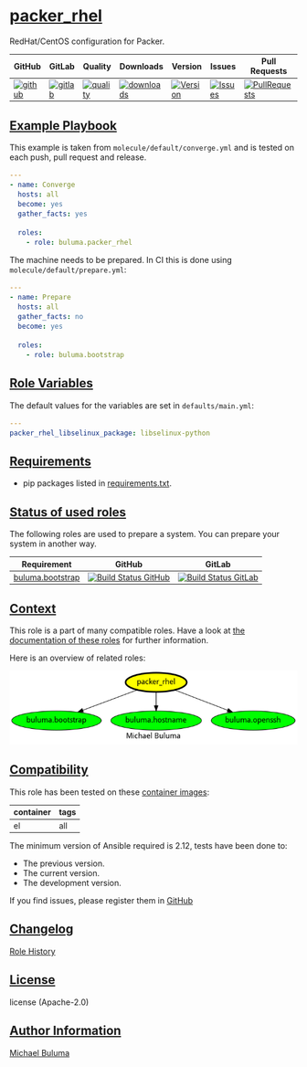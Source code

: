 # [packer_rhel](#packer_rhel)

RedHat/CentOS configuration for Packer.

|GitHub|GitLab|Quality|Downloads|Version|Issues|Pull Requests|
|------|------|-------|---------|-------|------|-------------|
|[![github](https://github.com/buluma/ansible-role-packer_rhel/workflows/Ansible%20Molecule/badge.svg)](https://github.com/buluma/ansible-role-packer_rhel/actions)|[![gitlab](https://gitlab.com/buluma/ansible-role-packer_rhel/badges/master/pipeline.svg)](https://gitlab.com/buluma/ansible-role-packer_rhel)|[![quality](https://img.shields.io/ansible/quality/)](https://galaxy.ansible.com/buluma/packer_rhel)|[![downloads](https://img.shields.io/ansible/role/d/)](https://galaxy.ansible.com/buluma/packer_rhel)|[![Version](https://img.shields.io/github/release/buluma/ansible-role-packer_rhel.svg)](https://github.com/buluma/ansible-role-packer_rhel/releases/)|[![Issues](https://img.shields.io/github/issues/buluma/ansible-role-packer_rhel.svg)](https://github.com/buluma/ansible-role-packer_rhel/issues/)|[![PullRequests](https://img.shields.io/github/issues-pr-closed-raw/buluma/ansible-role-packer_rhel.svg)](https://github.com/buluma/ansible-role-packer_rhel/pulls/)|

## [Example Playbook](#example-playbook)

This example is taken from `molecule/default/converge.yml` and is tested on each push, pull request and release.
```yaml
---
- name: Converge
  hosts: all
  become: yes
  gather_facts: yes

  roles:
    - role: buluma.packer_rhel
```

The machine needs to be prepared. In CI this is done using `molecule/default/prepare.yml`:
```yaml
---
- name: Prepare
  hosts: all
  gather_facts: no
  become: yes

  roles:
    - role: buluma.bootstrap
```


## [Role Variables](#role-variables)

The default values for the variables are set in `defaults/main.yml`:
```yaml
---
packer_rhel_libselinux_package: libselinux-python
```

## [Requirements](#requirements)

- pip packages listed in [requirements.txt](https://github.com/buluma/ansible-role-packer_rhel/blob/main/requirements.txt).

## [Status of used roles](#status-of-requirements)

The following roles are used to prepare a system. You can prepare your system in another way.

| Requirement | GitHub | GitLab |
|-------------|--------|--------|
|[buluma.bootstrap](https://galaxy.ansible.com/buluma/bootstrap)|[![Build Status GitHub](https://github.com/buluma/ansible-role-bootstrap/workflows/Ansible%20Molecule/badge.svg)](https://github.com/buluma/ansible-role-bootstrap/actions)|[![Build Status GitLab ](https://gitlab.com/buluma/ansible-role-bootstrap/badges/master/pipeline.svg)](https://gitlab.com/buluma/ansible-role-bootstrap)|

## [Context](#context)

This role is a part of many compatible roles. Have a look at [the documentation of these roles](https://buluma.github.io/) for further information.

Here is an overview of related roles:

![dependencies](https://raw.githubusercontent.com/buluma/ansible-role-packer_rhel/png/requirements.png "Dependencies")

## [Compatibility](#compatibility)

This role has been tested on these [container images](https://hub.docker.com/u/buluma):

|container|tags|
|---------|----|
|el|all|

The minimum version of Ansible required is 2.12, tests have been done to:

- The previous version.
- The current version.
- The development version.



If you find issues, please register them in [GitHub](https://github.com/buluma/ansible-role-packer_rhel/issues)

## [Changelog](#changelog)

[Role History](https://github.com/buluma/ansible-role-packer_rhel/blob/master/CHANGELOG.md)

## [License](#license)

license (Apache-2.0)

## [Author Information](#author-information)

[Michael Buluma](https://buluma.github.io/)
